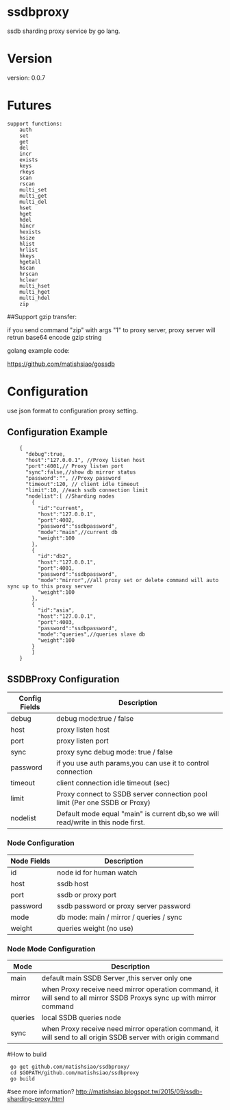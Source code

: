 # ssdbproxy

ssdb sharding proxy service by go lang.

# Version

version: 0.0.7

# Futures
	support functions:
		auth 
		set
		get
		del
		incr
		exists
		keys
		rkeys
		scan
		rscan
		multi_set
		multi_get
		multi_del
		hset
		hget
		hdel
		hincr
		hexists
		hsize
		hlist
		hrlist
		hkeys
		hgetall
		hscan
		hrscan
		hclear
		multi_hset
		multi_hget
		multi_hdel
		zip 
	
##Support gzip transfer:
	
if you send command "zip" with args "1" to proxy server, proxy server will retrun base64 encode gzip string

golang example code:

https://github.com/matishsiao/gossdb

	
# Configuration

use json format to configuration proxy setting.

## Configuration Example

```
	{
	  "debug":true,
	  "host":"127.0.0.1", //Proxy listen host
	  "port":4001,// Proxy listen port
	  "sync":false,//show db mirror status
	  "password":"", //Proxy password
	  "timeout":120, // client idle timeout
	  "limit":10, //each ssdb connection limit
	  "nodelist":[ //Sharding nodes
	    {
	      "id":"current", 
	      "host":"127.0.0.1",
	      "port":4002,
	      "password":"ssdbpassword",
	      "mode":"main",//current db
	      "weight":100
	    },
	    {
	      "id":"db2",
	      "host":"127.0.0.1",
	      "port":4001,
	      "password":"ssdbpassword",
	      "mode":"mirror",//all proxy set or delete command will auto sync up to this proxy server
	      "weight":100
	    },
	    {
	      "id":"asia",
	      "host":"127.0.0.1",
	      "port":4003,
	      "password":"ssdbpassword",
	      "mode":"queries",//queries slave db
	      "weight":100
	    }
	    ]
	}
```

## SSDBProxy Configuration

| Config Fields  | Description | 
| ------------- | ------------- |
| debug  | debug mode:true / false  |
| host  | proxy listen host  |
| port  | proxy listen port  |
| sync  | proxy sync debug mode: true / false |
| password  | if you use auth params,you can use it to control connection |
| timeout | client connection idle timeout (sec) |
| limit | Proxy connect to SSDB server connection pool limit (Per one SSDB or Proxy)
| nodelist  | Default mode equal "main" is current db,so we will read/write in this node first. |

### Node Configuration
| Node Fields | Description |
| ------------- | ------------- |
| id   | node id for human watch |
| host | ssdb host |
| port | ssdb or proxy port |
| password | ssdb password or proxy server password |
| mode | db mode: main / mirror / queries / sync |
| weight | queries weight (no use) |

### Node Mode Configuration
| Mode | Description |
| ------------- | ------------- |
| main | default main SSDB Server ,this server only one |
| mirror | when Proxy receive need mirror operation command, it will send to all mirror SSDB Proxys sync up with mirror command |
| queries | local SSDB queries node |
| sync | when Proxy receive need mirror operation command, it will send to all origin SSDB server with origin command |


#How to build

```
 go get github.com/matishsiao/ssdbproxy/
 cd $GOPATH/github.com/matishsiao/ssdbproxy
 go build
```

#see more information?
 http://matishsiao.blogspot.tw/2015/09/ssdb-sharding-proxy.html
